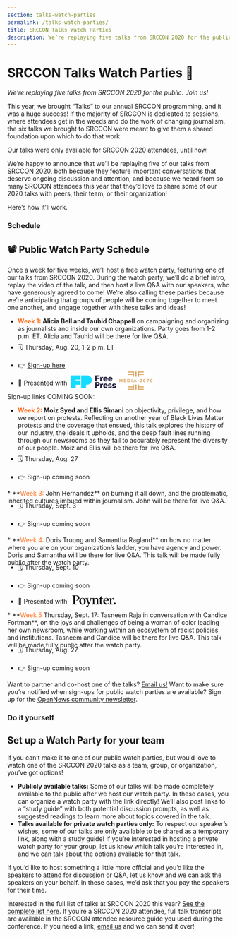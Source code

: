 ```yaml
---
section: talks-watch-parties
permalink: /talks-watch-parties/
title: SRCCON Talks Watch Parties
description: We’re replaying five talks from SRCCON 2020 for the public. Join us!
---
```


<style type="text/css">
  .action-links {margin-top: -0.5em;}
  span.week-name {color: #fc6e1f;}
  .action-links img {
    width: 110px;
    display: inline-block;
    margin: 0 0 -10px 0px;
  }
  img.poynter {margin-bottom:-13px;}
  img.media-2070 {width: 75px;}
</style>

# SRCCON Talks Watch Parties 🎉
_We’re replaying five talks from SRCCON 2020 for the public. Join us!_

This year, we brought “Talks” to our annual SRCCON programming, and it was a huge success! If the majority of SRCCON is dedicated to sessions, where attendees get in the weeds and do the work of changing journalism, the six talks we brought to SRCCON were meant to give them a shared foundation upon which to do that work. 

Our talks were only available for SRCCON 2020 attendees, until now.

We’re happy to announce that we’ll be replaying five of our talks from SRCCON 2020, both because they feature important conversations that deserve ongoing discussion and attention, and because we heard from so many SRCCON attendees this year that they’d love to share some of our 2020 talks with peers, their team, or their organization!

Here’s how it’ll work.

### Schedule

## 📽 Public Watch Party Schedule

Once a week for five weeks, we’ll host a free watch party, featuring one of our talks from SRCCON 2020. During the watch party, we’ll do a brief intro, replay the video of the talk, and then host a live Q&A with our speakers, who have generously agreed to come! We’re also calling these parties because we’re anticipating that groups of people will be coming together to meet one another, and engage together with these talks and ideas!

  * **<span class="week-name">Week 1:</span> Alicia Bell and Tauhid Chappell** on campaigning and organizing as journalists and inside our own organizations. Party goes from 1-2 p.m. ET. Alicia and Tauhid will be there for live Q&A.
  <ul class="action-links">
    <li>🗓 Thursday, Aug. 20, 1-2 p.m. ET</li><br>
    <li>👉 <a href="https://docs.google.com/forms/d/e/1FAIpQLSeJBLzRd6Ynmw5rLLK4lyI_z8hG83FaUK80IEBj964Nd-MUuA/viewform">Sign-up here</a></li>
    <li>🧡 Presented with <a href="https://www.freepress.net/"><img class="free-press" src="/media/img/partners/free-press.png"></a> <a href="https://act.freepress.net/sign/media_2070/"><img class="media-2070" src="/media/img/partners/media-2070.png"></a></li>
  </ul>

Sign-up links COMING SOON:

  * **<span class="week-name">Week 2:</span> Moiz Syed and Ellis Simani** on objectivity, privilege, and how we report on protests. Reflecting on another year of Black Lives Matter protests and the coverage that ensued, this talk explores the history of our industry, the ideals it upholds, and the deep fault lines running through our newsrooms as they fail to accurately represent the diversity of our people. Moiz and Ellis will be there for live Q&A.
  <ul class="action-links">
    <li>🗓 Thursday, Aug. 27</li><br>
    <li>👉 Sign-up coming soon</li>
  </ul>
  * **<span class="week-name">Week 3:</span> John Hernandez** on burning it all down, and the problematic, inherited cultures imbued within journalism. John will be there for live Q&A. 
  <ul class="action-links">
    <li>🗓 Thursday, Sept. 3</li><br>
    <li>👉 Sign-up coming soon</li>
  </ul>
  * **<span class="week-name">Week 4:</span> Doris Truong and Samantha Ragland** on how no matter where you are on your organization’s ladder, you have agency and power. Doris and Samantha will be there for live Q&A. This talk will be made fully public after the watch party.
  <ul class="action-links">
    <li>🗓 Thursday, Sept. 10</li><br>
    <li>👉 Sign-up coming soon</li>
    <li>🧡 Presented with <a href="https://www.poynter.org/"><img class="poynter" src="/media/img/partners/poynter.png"></a></li>
  </ul>
  * **<span class="week-name">Week 5</span> Thursday, Sept. 17: Tasneem Raja in conversation with Candice Fortman**, on the joys and challenges of being a woman of color leading her own newsroom, while working within an ecosystem of racist policies and institutions. Tasneem and Candice will be there for live Q&A. This talk will be made fully public after the watch party.
  <ul class="action-links">
    <li>🗓 Thursday, Aug. 27</li><br>
    <li>👉 Sign-up coming soon</li>
  </ul>

Want to partner and co-host one of the talks? [Email us!](mailto:sisi@opennews.org) Want to make sure you’re notified when sign-ups for public watch parties are available? Sign up for the [OpenNews community newsletter](https://opennews.us5.list-manage.com/subscribe?u=71c95e9a43708843d2fdc1f09&id=996e9290cc).

### Do it yourself

## Set up a Watch Party for your team
If you can’t make it to one of our public watch parties, but would love to watch one of the SRCCON 2020 talks as a team, group, or organization, you’ve got options!

  * **Publicly available talks:** Some of our talks will be made completely available to the public after we host our watch party. In these cases, you can organize a watch party with the link directly! We’ll also post links to a “study guide” with both potential discussion prompts, as well as suggested readings to learn more about topics covered in the talk.
  * **Talks available for private watch parties only:** To respect our speaker’s wishes, some of our talks are only available to be shared  as a temporary link, along with a study guide! If you’re interested in hosting a private watch party for your group, let us know which talk you’re interested in, and we can talk about the options available for that talk.


If you’d like to host something a little more official and you’d like the speakers to attend for discussion or Q&A, let us know and we can ask the speakers on your behalf. In these cases, we’d ask that you pay the speakers for their time.

Interested in the full list of talks at SRCCON 2020 this year? [See the complete list here](https://2020.srccon.org/attendee-faq/#talks-at-srccon-how-do-they-work). If you’re a SRCCON 2020 attendee, full talk transcripts are available in the SRCCON attendee resource guide you used during the conference. If you need a link, [email us](mailto:srccon@opennews.org) and we can send it over!